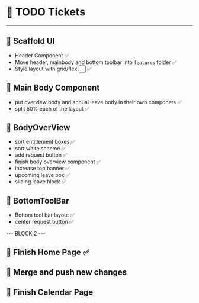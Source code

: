 # 📌 TODO Tickets

---

## 🚧 Scaffold UI

- Header Component ✅
- Move header, mainbody and bottom toolbar into `features` folder ✅
- Style layout with grid/flex ⬜ ✅

## 🧩 Main Body Component

- put overview body and annual leave body in their own componets ✅
- split 50% each of the layout ✅

## 🧩 BodyOverView

- sort entitlement boxes ✅
- sort white scheme ✅
- add request button ✅
- finish body overview component ✅
- increase top banner ✅
- upcoming leave box ✅
- sliding leave block ✅

## 🧩 BottomToolBar

- Bottom tool bar layout ✅
- center request button ✅

--- BLOCK 2 ---

## 🧩 Finish Home Page ✅

## 🧩 Merge and push new changes

## 🧩 Finish Calendar Page
